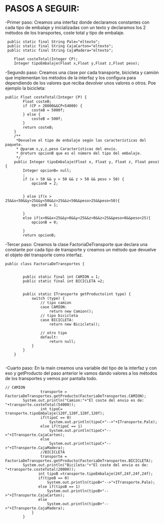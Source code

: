 # PASOS A SEGUIR:

-Primer paso: Creamos una interfaz donde declaramos constantes con 
cada tipo de embalaje y inicializadas con un texto y declaramos los 2 métodos de los transportes,
coste total y tipo de embalaje.

```
 public static final String Pale="eltexto";
 public static final String CajaCarton="eltexto";
 public static final String CajaMadera="eltexto";

    Float costeTotal(Integer CP);
    Integer tipoEmbalaje(Float x,Float y,Float z,Float peso);
```
-Segundo paso: Creamos una clase por cada transporte, bicicleta y
camión que implementan los métodos de la interfaz y
los configura para dependiendo de los valores que reciba devolver
unos valores o otros.
Poe ejemplo la bicicleta:
```
public Float costeTotal(Integer CP) {
        Float costeB;
        if (CP > 20000&&CP<54000) {
            costeB = 5000f;
        } else {
            costeB = 500f;
        }
        return costeB;
    }
    /**
     *Devuelve el tipo de enbalaje según las características del paquete.
     * @param x,y,z,peso Características del envío.
     * @return opcionB que es el número del tipo del embalaje.
     */
    public Integer tipoEmbalaje(Float x, Float y, Float z, Float peso) {
        Integer opcionB= null;
        ;
        if (x > 50 && y > 50 && z > 50 && peso > 50) {
            opcionB = 2;


        } else if(x > 25&&x<50&&y>25&&y<50&&z>25&&z<50&&peso>25&&peso<50){
            opcionB = 1;

        }
        else if(x>0&&x<25&&y>0&&y<25&&z>0&&z<25&&peso>0&&peso<25){
            opcionB = 0;

        }
        return opcionB;

```

-Tercer paso: Creamos la clase FactoriaDeTransporte que declara una constante por cada
tipo de transporte y creamos un método que devuelve el objeto del transporte como
interfaz.
```
public class FactoriaDeTransportes {


        public static final int CAMION = 1;
        public static final int BICICLETA =2;
 
        
        public static ITransporte getProducto(int type) {
            switch (type) {
                // tipo camion
                case CAMION:
                    return new Camion();
                // tipo bicicleta
                case BICICLETA:
                    return new Bicicleta();
              
                // otro tipo
                default:
                    return null;
            }
        }
    }


```
-Cuarto paso: En la main creamos una variable del tipo de la interfaz y con eso y 
getProducto del paso anterior le vamos dando valores a los métodos de los transportes
y vemos por pantalla todo.
```
// CAMION
                transporte = FactoriaDeTransportes.getProducto(FactoriaDeTransportes.CAMION);
        System.out.println("Camion:"+"El coste del envio es de: "+transporte.costeTotal(54000));
                int tipoC= transporte.tipoEmbalaje(120f,120f,120f,120f);
                if(tipoC == 0)
                    System.out.println(tipoC+"-->"+ITransporte.Pale);
                else if(tipoC == 1)
                    System.out.println(tipoC+"-->"+ITransporte.CajaCarton);
                else
                    System.out.println(tipoC+"-->"+ITransporte.CajaMadera);
                //BICICLETA
                transporte = FactoriaDeTransportes.getProducto(FactoriaDeTransportes.BICICLETA);
        System.out.println("Bicileta:"+"El coste del envio es de: "+transporte.costeTotal(20000));
               int tipoB =transporte.tipoEmbalaje(24f,24f,24f,24f);
               if(tipoB == 0)
                   System.out.println(tipoB+"-->"+ITransporte.Pale);
               else if(tipoB == 1)
                   System.out.println(tipoB+"-->"+ITransporte.CajaCarton);
               else
                   System.out.println(tipoB+"-->"+ITransporte.CajaMadera);
            }
        }

```